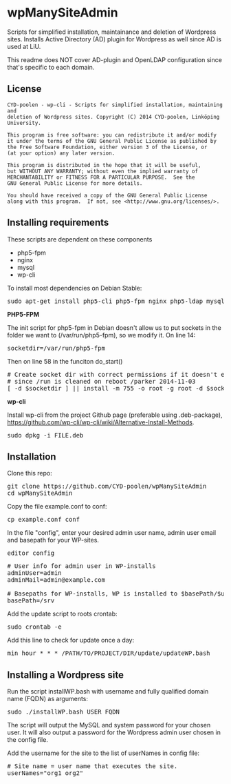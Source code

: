 wpManySiteAdmin
===========

Scripts for simplified installation, maintainance and deletion of Wordpress sites. Installs Active Directory (AD) plugin for Wordpress as well since AD is used at LiU. 

This readme does NOT cover AD-plugin and OpenLDAP configuration since that's specific to each domain. 

## License

```
CYD-poolen - wp-cli - Scripts for simplified installation, maintaining and 
deletion of Wordpress sites. Copyright (C) 2014 CYD-poolen, Linköping University.

This program is free software: you can redistribute it and/or modify
it under the terms of the GNU General Public License as published by
the Free Software Foundation, either version 3 of the License, or
(at your option) any later version.

This program is distributed in the hope that it will be useful,
but WITHOUT ANY WARRANTY; without even the implied warranty of
MERCHANTABILITY or FITNESS FOR A PARTICULAR PURPOSE.  See the
GNU General Public License for more details.

You should have received a copy of the GNU General Public License
along with this program.  If not, see <http://www.gnu.org/licenses/>.
```

## Installing requirements

These scripts are dependent on these components

* php5-fpm
* nginx
* mysql
* wp-cli

To install most dependencies on Debian Stable:

<pre>
sudo apt-get install php5-cli php5-fpm nginx php5-ldap mysql-server php5-mysql
</pre>

**PHP5-FPM**

The init script for php5-fpm in Debian doesn't allow us to put sockets in the folder we want to (/var/run/php5-fpm), so we modify it. On line 14:

<pre>
socketdir=/var/run/php5-fpm
</pre>

Then on line 58 in the funciton do_start()

<pre>
# Create socket dir with correct permissions if it doesn't exist
# since /run is cleaned on reboot /parker 2014-11-03
[ -d $socketdir ] || install -m 755 -o root -g root -d $socketdir
</pre>

**wp-cli**

Install wp-cli from the project Github page (preferable using .deb-package), https://github.com/wp-cli/wp-cli/wiki/Alternative-Install-Methods.

<pre>
sudo dpkg -i FILE.deb
</pre>

## Installation

Clone this repo:

<pre>
git clone https://github.com/CYD-poolen/wpManySiteAdmin
cd wpManySiteAdmin
</pre>

Copy the file example.conf to conf:

<pre>
cp example.conf conf
</pre>

In the file "config", enter your desired admin user name, admin user email and basepath for your WP-sites. 

<pre>
editor config
</pre>

<pre>
# User info for admin user in WP-installs
adminUser=admin
adminMail=admin@example.com

# Basepaths for WP-installs, WP is installed to $basePath/$userName
basePath=/srv
</pre>

Add the update script to roots crontab:

<pre>
sudo crontab -e
</pre>

Add this line to check for update once a day:

<pre>
min hour * * * /PATH/TO/PROJECT/DIR/update/updateWP.bash
</pre>


## Installing a Wordpress site

Run the script installWP.bash with username and fully qualified domain name (FQDN) as arguments:

<pre>
sudo ./installWP.bash USER FQDN
</pre>

The script will output the MySQL and system password for your chosen user. It will also output a password for the Wordpress admin user chosen in the config file. 

Add the username for the site to the list of userNames in config file: 

<pre>
# Site name = user name that executes the site.
userNames="org1 org2"
</pre>